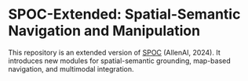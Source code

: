 # SPOC-Extended: Spatial-Semantic Navigation and Manipulation

This repository is an extended version of [SPOC](https://github.com/allenai/spoc-robot-training) (AllenAI, 2024).
It introduces new modules for spatial-semantic grounding, map-based navigation, and multimodal integration.
